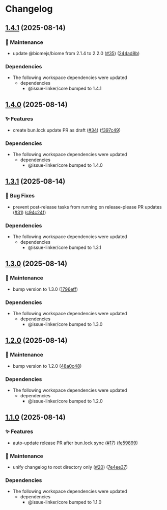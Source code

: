 # Changelog

## [1.4.1](https://github.com/sugurutakahashi-1234/issue-linker/compare/v1.4.0...v1.4.1) (2025-08-14)


### 🔧 Maintenance

* update @biomejs/biome from 2.1.4 to 2.2.0 ([#35](https://github.com/sugurutakahashi-1234/issue-linker/issues/35)) ([244ad8b](https://github.com/sugurutakahashi-1234/issue-linker/commit/244ad8b4fd779730c0ba0a880fad10ae40bf670b))


### Dependencies

* The following workspace dependencies were updated
  * dependencies
    * @issue-linker/core bumped to 1.4.1

## [1.4.0](https://github.com/sugurutakahashi-1234/issue-linker/compare/v1.3.1...v1.4.0) (2025-08-14)


### ✨ Features

* create bun.lock update PR as draft ([#34](https://github.com/sugurutakahashi-1234/issue-linker/issues/34)) ([f397c49](https://github.com/sugurutakahashi-1234/issue-linker/commit/f397c497f95c22c8015665717217ed68981ec7b2))


### Dependencies

* The following workspace dependencies were updated
  * dependencies
    * @issue-linker/core bumped to 1.4.0

## [1.3.1](https://github.com/sugurutakahashi-1234/issue-linker/compare/v1.3.0...v1.3.1) (2025-08-14)


### 🐛 Bug Fixes

* prevent post-release tasks from running on release-please PR updates ([#31](https://github.com/sugurutakahashi-1234/issue-linker/issues/31)) ([c94c24f](https://github.com/sugurutakahashi-1234/issue-linker/commit/c94c24f82c4c8a3e2cc5c27c09960d99c76c16b3))


### Dependencies

* The following workspace dependencies were updated
  * dependencies
    * @issue-linker/core bumped to 1.3.1

## [1.3.0](https://github.com/sugurutakahashi-1234/issue-linker/compare/v1.2.0...v1.3.0) (2025-08-14)


### 🔧 Maintenance

* bump version to 1.3.0 ([1796eff](https://github.com/sugurutakahashi-1234/issue-linker/commit/1796effc831acd4afed0b30df3b535a651dd9195))


### Dependencies

* The following workspace dependencies were updated
  * dependencies
    * @issue-linker/core bumped to 1.3.0

## [1.2.0](https://github.com/sugurutakahashi-1234/issue-linker/compare/v1.1.0...v1.2.0) (2025-08-14)


### 🔧 Maintenance

* bump version to 1.2.0 ([48a0c48](https://github.com/sugurutakahashi-1234/issue-linker/commit/48a0c485c7b821ff33b8c08c37c364b1658329f8))


### Dependencies

* The following workspace dependencies were updated
  * dependencies
    * @issue-linker/core bumped to 1.2.0

## [1.1.0](https://github.com/sugurutakahashi-1234/issue-linker/compare/v1.0.1...v1.1.0) (2025-08-14)


### ✨ Features

* auto-update release PR after bun.lock sync ([#17](https://github.com/sugurutakahashi-1234/issue-linker/issues/17)) ([fe59899](https://github.com/sugurutakahashi-1234/issue-linker/commit/fe598991eda2c22d11b1a96a78bb0560b6bcc9f1))


### 🔧 Maintenance

* unify changelog to root directory only ([#20](https://github.com/sugurutakahashi-1234/issue-linker/issues/20)) ([7e4ee37](https://github.com/sugurutakahashi-1234/issue-linker/commit/7e4ee37c37d559b713f982193324bf82ff7b7566))


### Dependencies

* The following workspace dependencies were updated
  * dependencies
    * @issue-linker/core bumped to 1.1.0
